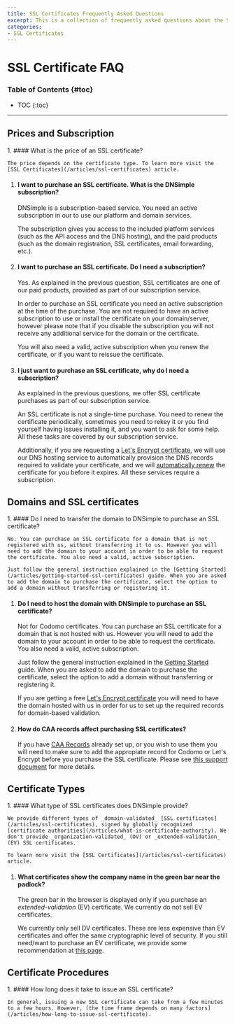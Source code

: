 ```yaml
---
title: SSL Certificates Frequently Asked Questions
excerpt: This is a collection of frequently asked questions about the SSL certificates offered by DNSimple.
categories:
- SSL Certificates
---
```


# SSL Certificate FAQ

### Table of Contents {#toc}

* TOC
{:toc}

---

## Prices and Subscription

<div class="section-faq" markdown="1">
1.  #### What is the price of an SSL certificate?

    The price depends on the certificate type. To learn more visit the [SSL Certificates](/articles/ssl-certificates) article.

1.  #### I want to purchase an SSL certificate. What is the DNSimple subscription?

    DNSimple is a subscription-based service. You need an active subscription in our to use our platform and domain services.

    The subscription gives you access to the included platform services (such as the API access and the DNS hosting), and the paid products (such as the domain registration, SSL certificates, email forwarding, etc.).

1.  #### I want to purchase an SSL certificate. Do I need a subscription?

    Yes. As explained in the previous question, SSL certificates are one of our paid products, provided as part of our subscription service.

    In order to purchase an SSL certificate you need an active subscription at the time of the purchase. You are not required to have an active subscription to use or install the certificate on your domain/server, however please note that if you disable the subscription you will not receive any additional service for the domain or the certificate.

    You will also need a valid, active subscription when you renew the certificate, or if you want to reissue the certificate.

1.  #### I just want to purchase an SSL certificate, why do I need a subscription?

    As explained in the previous questions, we offer SSL certificate purchases as part of our subscription service.

    An SSL certificate is not a single-time purchase. You need to renew the certificate periodically, sometimes you need to rekey it or you find yourself having issues installing it, and you want to ask for some help. All these tasks are covered by our subscription service.

    Additionally, if you are requesting a [Let's Encrypt certificate](/articles/letsencrypt/), we will use our DNS hosting service to automatically provision the DNS records required to validate your certificate, and we will [automatically renew](/articles/letsencrypt/#auto-renewal) the certificate for you before it expires. All these services require a subscription.
</div>

## Domains and SSL certificates

<div class="section-faq" markdown="1">
1.  #### Do I need to transfer the domain to DNSimple to purchase an SSL certificate?

    No. You can purchase an SSL certificate for a domain that is not registered with us, without transferring it to us. However you will need to add the domain to your account in order to be able to request the certificate. You also need a valid, active subscription.

    Just follow the general instruction explained in the [Getting Started](/articles/getting-started-ssl-certificates) guide. When you are asked to add the domain to purchase the certificate, select the option to add a domain without transferring or registering it.

1.  #### Do I need to host the domain with DNSimple to purchase an SSL certificate?

    Not for Codomo certificates. You can purchase an SSL certificate for a domain that is not hosted with us. However you will need to add the domain to your account in order to be able to request the certificate. You also need a valid, active subscription.

    Just follow the general instruction explained in the [Getting Started](/articles/getting-started-ssl-certificates) guide. When you are asked to add the domain to purchase the certificate, select the option to add a domain without transferring or registering it.

    If you are getting a free [Let's Encrypt certificate](https://support.dnsimple.com/articles/letsencrypt/) you will need to have the domain hosted with us in order for us to set up the required records for domain-based validation.

1. #### How do CAA records affect purchasing SSL certificates?

    If you have [CAA Records](https://support.dnsimple.com/articles/caa-record/) already set up, or you wish to use them you will need to make sure to add the appropiate record for Codomo or Let's Encrypt before you purchase the SSL certificate. Please see [this support document](https://support.dnsimple.com/articles/caa-record/#caa-record-usage) for more details.
</div>


## Certificate Types

<div class="section-faq" markdown="1">
1.  #### What type of SSL certificates does DNSimple provide?

    We provide different types of _domain-validated_ [SSL certificates](/articles/ssl-certificates), signed by globally recognized [certificate authorities](/articles/what-is-certificate-authority). We don't provide _organization-validated_ (OV) or _extended-validation_ (EV) SSL certificates.

    To learn more visit the [SSL Certificates](/articles/ssl-certificates) article.

1.  #### What certificates show the company name in the green bar near the padlock?

    The green bar in the browser is displayed only if you purchase an _extended-validation_ (EV) certificate. We currently do not sell EV certificates.

    We currently only sell DV certificates. These are less expensive than EV certificates and offer the same cryptographic level of security. If you still need/want to purchase an EV certificate, we provide some recommendation at [this page](/articles/can-ev-ssl-certificates).
</div>


## Certificate Procedures

<div class="section-faq" markdown="1">
1.  #### How long does it take to issue an SSL certificate?

    In general, issuing a new SSL certificate can take from a few minutes to a few hours. However, [the time frame depends on many factors](/articles/how-long-to-issue-ssl-certificate).
</div>

